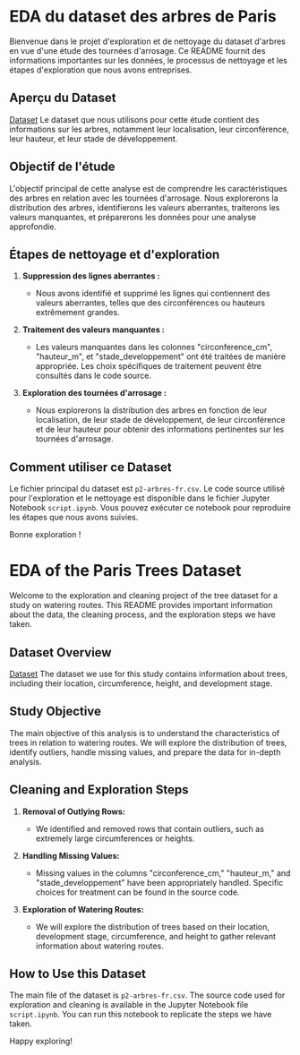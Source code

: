 # EDA du dataset des arbres de Paris

Bienvenue dans le projet d'exploration et de nettoyage du dataset d'arbres en vue d'une étude des tournées d'arrosage. Ce README fournit des informations importantes sur les données, le processus de nettoyage et les étapes d'exploration que nous avons entreprises.

## Aperçu du Dataset
[Dataset](https://opendata.paris.fr/explore/dataset/les-arbres/export/)
Le dataset que nous utilisons pour cette étude contient des informations sur les arbres, notamment leur localisation, leur circonférence, leur hauteur, et leur stade de développement.

## Objectif de l'étude

L'objectif principal de cette analyse est de comprendre les caractéristiques des arbres en relation avec les tournées d'arrosage. Nous explorerons la distribution des arbres, identifierons les valeurs aberrantes, traiterons les valeurs manquantes, et préparerons les données pour une analyse approfondie.

## Étapes de nettoyage et d'exploration

1. **Suppression des lignes aberrantes :**
   - Nous avons identifié et supprimé les lignes qui contiennent des valeurs aberrantes, telles que des circonférences ou hauteurs extrêmement grandes.

2. **Traitement des valeurs manquantes :**
   - Les valeurs manquantes dans les colonnes "circonference_cm", "hauteur_m", et "stade_developpement" ont été traitées de manière appropriée. Les choix spécifiques de traitement peuvent être consultés dans le code source.

3. **Exploration des tournées d'arrosage :**
   - Nous explorerons la distribution des arbres en fonction de leur localisation, de leur stade de développement, de leur circonférence et de leur hauteur pour obtenir des informations pertinentes sur les tournées d'arrosage.

## Comment utiliser ce Dataset

Le fichier principal du dataset est `p2-arbres-fr.csv`. Le code source utilisé pour l'exploration et le nettoyage est disponible dans le fichier Jupyter Notebook `script.ipynb`. Vous pouvez exécuter ce notebook pour reproduire les étapes que nous avons suivies.


Bonne exploration !


# EDA of the Paris Trees Dataset

Welcome to the exploration and cleaning project of the tree dataset for a study on watering routes. This README provides important information about the data, the cleaning process, and the exploration steps we have taken.

## Dataset Overview
[Dataset](https://opendata.paris.fr/explore/dataset/les-arbres/export/)
The dataset we use for this study contains information about trees, including their location, circumference, height, and development stage.

## Study Objective

The main objective of this analysis is to understand the characteristics of trees in relation to watering routes. We will explore the distribution of trees, identify outliers, handle missing values, and prepare the data for in-depth analysis.

## Cleaning and Exploration Steps

1. **Removal of Outlying Rows:**
   - We identified and removed rows that contain outliers, such as extremely large circumferences or heights.

2. **Handling Missing Values:**
   - Missing values in the columns "circonference_cm," "hauteur_m," and "stade_developpement" have been appropriately handled. Specific choices for treatment can be found in the source code.

3. **Exploration of Watering Routes:**
   - We will explore the distribution of trees based on their location, development stage, circumference, and height to gather relevant information about watering routes.

## How to Use this Dataset

The main file of the dataset is `p2-arbres-fr.csv`. The source code used for exploration and cleaning is available in the Jupyter Notebook file `script.ipynb`. You can run this notebook to replicate the steps we have taken.

Happy exploring!
